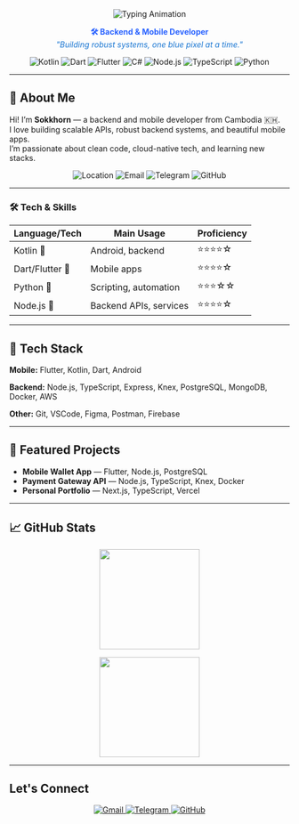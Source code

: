 
<div align="center">
  <img src="https://readme-typing-svg.herokuapp.com/?font=Fira%2BCode&size=28&pause=1000&color=2962FF&background=E3F2FD00&width=435&lines=Hi%2C+I%27m+Sokkhorn;Mobile+developer;Backend+developer;Fullstack+enthusiast)" alt="Typing Animation"/>
</div>

<p align="center">
  <strong style="color:#2962FF;">🛠️ Backend & Mobile Developer</strong><br/>
  <em style="color:#1976D2;">"Building robust systems, one blue pixel at a time."</em>
</p>

<p align="center">
  <img src="https://img.shields.io/badge/Kotlin-1565C0?style=for-the-badge&logo=kotlin&logoColor=white" alt="Kotlin" />
  <img src="https://img.shields.io/badge/Dart-1E88E5?style=for-the-badge&logo=dart&logoColor=white" alt="Dart" />
  <img src="https://img.shields.io/badge/Flutter-039BE5?style=for-the-badge&logo=flutter&logoColor=white" alt="Flutter" />
    <img src="https://img.shields.io/badge/C%23-512BD4?style=for-the-badge&logo=csharp&logoColor=white" alt="C#" />
  <img src="https://img.shields.io/badge/Node.js-2962FF?style=for-the-badge&logo=nodedotjs&logoColor=white" alt="Node.js" />
  <img src="https://img.shields.io/badge/TypeScript-1976D2?style=for-the-badge&logo=typescript&logoColor=white" alt="TypeScript" />
  <img src="https://img.shields.io/badge/Python-90CAF9?style=for-the-badge&logo=python&logoColor=black" alt="Python" />
</p>

---
## 💫 About Me

Hi! I’m <strong>Sokkhorn</strong> — a backend and mobile developer from Cambodia 🇰🇭.<br/>
I love building scalable APIs, robust backend systems, and beautiful mobile apps.<br/>
I’m passionate about clean code, cloud-native tech, and learning new stacks.

<p align="center">
  <img src="https://img.shields.io/badge/Location-1976D2?style=for-the-badge&logo=googlemaps&logoColor=white" alt="Location" />
  <img src="https://img.shields.io/badge/Email-2962FF?style=for-the-badge&logo=gmail&logoColor=white" alt="Email" />
  <img src="https://img.shields.io/badge/Telegram-42A5F5?style=for-the-badge&logo=telegram&logoColor=white" alt="Telegram" />
  <img src="https://img.shields.io/badge/GitHub-1565C0?style=for-the-badge&logo=github&logoColor=white" alt="GitHub" />
</p>

---

### 🛠️ Tech & Skills

| Language/Tech  | Main Usage             | Proficiency |
| -------------- | ---------------------- | ----------- |
| Kotlin 🦾       | Android, backend       | ⭐⭐⭐⭐☆       |
| Dart/Flutter 🦋 | Mobile apps            | ⭐⭐⭐⭐☆       |
| Python 🐍       | Scripting, automation  | ⭐⭐⭐☆☆       |
| Node.js 🚀      | Backend APIs, services | ⭐⭐⭐⭐☆       |

---

## 🧩 Tech Stack
**Mobile:** Flutter, Kotlin, Dart, Android

**Backend:** Node.js, TypeScript, Express, Knex, PostgreSQL, MongoDB, Docker, AWS

**Other:** Git, VSCode, Figma, Postman, Firebase

---

## 🚀 Featured Projects

- **Mobile Wallet App** — Flutter, Node.js, PostgreSQL
- **Payment Gateway API** — Node.js, TypeScript, Knex, Docker
- **Personal Portfolio** — Next.js, TypeScript, Vercel

---

## 📈 GitHub Stats

<p align="center">
  <img src="https://github-readme-stats.vercel.app/api?username=khysokhorn&show_icons=true&theme=default&hide_border=true&title_color=2962FF&text_color=1976D2&icon_color=42A5F5&bg_color=E3F2FD" height="180" />
</p>

<p align='center'>
  <img src="https://github-readme-stats.vercel.app/api/top-langs/?username=khysokhorn&layout=compact&theme=default&hide_border=true&title_color=2962FF&text_color=1976D2&bg_color=E3F2FD" height="180"  />
</p>

---

## Let's Connect

<p align="center">
  <a href="mailto:sokkhornkhy88@gmail.com" title="Email" target="_blank" rel="noopener noreferrer">
    <img src="https://img.shields.io/badge/Gmail-2962FF?style=for-the-badge&logo=gmail&logoColor=white" alt="Gmail" />
  </a>
  <a href="https://t.me/sokhorn_khy" title="Telegram" target="_blank" rel="noopener noreferrer">
    <img src="https://img.shields.io/badge/Telegram-42A5F5?style=for-the-badge&logo=telegram&logoColor=white" alt="Telegram" />
  </a>
  <a href="https://github.com/khysokhorn" title="GitHub" target="_blank" rel="noopener noreferrer">
    <img src="https://img.shields.io/badge/GitHub-1565C0?style=for-the-badge&logo=github&logoColor=white" alt="GitHub" />
  </a>
</p>

